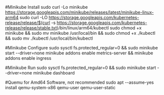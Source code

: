 #Minikube Install
sudo curl -Lo minikube https://storage.googleapis.com/minikube/releases/latest/minikube-linux-arm64
sudo curl -LO https://storage.googleapis.com/kubernetes-release/release/$(curl -s https://storage.googleapis.com/kubernetes-release/release/stable.txt)/bin/linux/arm64/kubectl
sudo chmod +x minikube && sudo mv minikube /usr/local/bin && sudo chmod +x ./kubectl && sudo mv ./kubectl /usr/local/bin/kubectl

#Minikube Configure
sudo sysctl fs.protected_regular=0 && sudo minikube start --driver=none
minikube addons enable metrics-server && minikube addons enable ingress

#Minikube Run
sudo sysctl fs.protected_regular=0 && sudo minikube start --driver=none
minikube dashboard

#Quemu for Amd64 Software, not recommended
sudo apt --assume-yes install qemu-system-x86 qemu-user qemu-user-static

